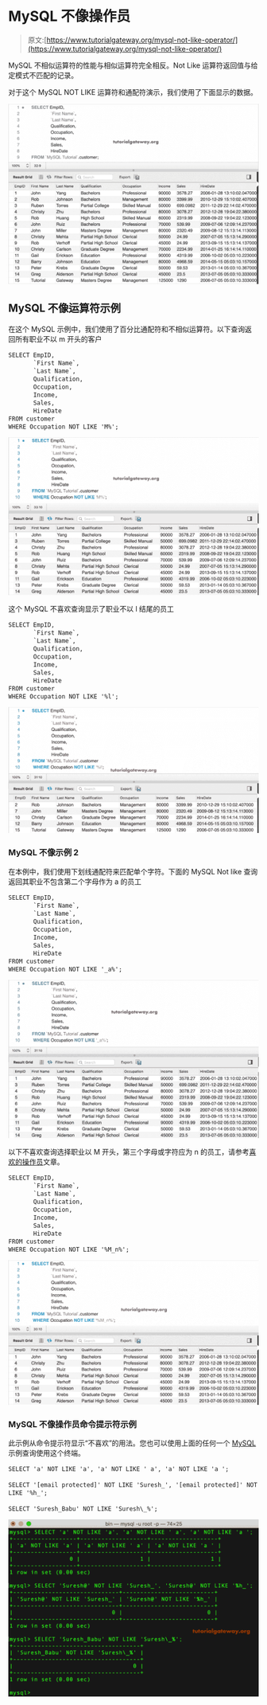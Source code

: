 # MySQL 不像操作员

> 原文:[https://www.tutorialgateway.org/mysql-not-like-operator/](https://www.tutorialgateway.org/mysql-not-like-operator/)

MySQL 不相似运算符的性能与相似运算符完全相反。Not Like 运算符返回值与给定模式不匹配的记录。

对于这个 MySQL NOT LIKE 运算符和通配符演示，我们使用了下面显示的数据。

![MySQL NOT LIKE Operator 1](img/3d1b9423b2eccb5bf6f63c6c9e64d51e.png)

## MySQL 不像运算符示例

在这个 MySQL 示例中，我们使用了百分比通配符和不相似运算符。以下查询返回所有职业不以 m 开头的客户

```
SELECT EmpID, 
       `First Name`,
       `Last Name`,
       Qualification,
       Occupation,
       Income,
       Sales,
       HireDate
FROM customer
WHERE Occupation NOT LIKE 'M%';
```

![MySQL NOT LIKE Operator 2](img/54bc728ad477ba6fb5bb7db2b7b1709f.png)

这个 MySQL 不喜欢查询显示了职业不以 l 结尾的员工

```
SELECT EmpID, 
       `First Name`,
       `Last Name`,
       Qualification,
       Occupation,
       Income,
       Sales,
       HireDate
FROM customer
WHERE Occupation NOT LIKE '%l';
```

![MySQL NOT LIKE Operator 3](img/64f53ae2f97380d8e780764f92ff1eba.png)

### MySQL 不像示例 2

在本例中，我们使用下划线通配符来匹配单个字符。下面的 MySQL Not like 查询返回其职业不包含第二个字母作为 a 的员工

```
SELECT EmpID, 
       `First Name`,
       `Last Name`,
       Qualification,
       Occupation,
       Income,
       Sales,
       HireDate
FROM customer
WHERE Occupation NOT LIKE '_a%';
```

![MySQL NOT LIKE Operator 4](img/c4613e19196297d52f533aa1197e8eb7.png)

以下不喜欢查询选择职业以 M 开头，第三个字母或字符应为 n 的员工，请参考[喜欢的操作员](https://www.tutorialgateway.org/mysql-like-operator/)文章。

```
SELECT EmpID, 
       `First Name`,
       `Last Name`,
       Qualification,
       Occupation,
       Income,
       Sales,
       HireDate
FROM customer
WHERE Occupation NOT LIKE '%M_n%';
```

![MySQL NOT LIKE Operator 5](img/c0bb7ab811f413941035b3ec5e04cfb6.png)

### MySQL 不像操作员命令提示符示例

此示例从命令提示符显示“不喜欢”的用法。您也可以使用上面的任何一个 [MySQL](https://www.tutorialgateway.org/mysql-tutorial/) 示例查询使用这个终端。

```
SELECT 'a' NOT LIKE 'a', 'a' NOT LIKE ' a', 'a' NOT LIKE 'a ';

SELECT '[email protected]' NOT LIKE 'Suresh_', '[email protected]' NOT LIKE '%h_';

SELECT 'Suresh_Babu' NOT LIKE 'Suresh\_%';
```

![MySQL NOT LIKE Operator 6](img/fa354095a3cc8e95de98639627d3b2f7.png)